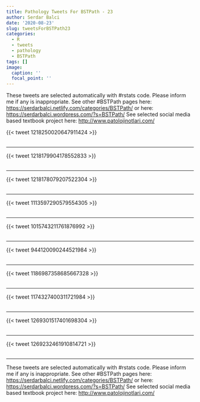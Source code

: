 ```yaml
---
title: Pathology Tweets For BSTPath - 23
author: Serdar Balci
date: '2020-08-23'
slug: tweetsForBSTPath23
categories:
  - R
  - tweets
  - pathology
  - BSTPath
tags: []
image:
  caption: ''
  focal_point: ''
---
```



These tweets are selected automatically with #rstats code. Please inform me if any is inappropriate.
See other #BSTPath pages here: https://serdarbalci.netlify.com/categories/BSTPath/  or here: https://serdarbalci.wordpress.com/?s=BSTPath/ 
See selected social media based textbook project here: http://www.patolojinotlari.com/

{{< tweet 1218250020647911424 >}}
<br>
<br>
<hr>
{{< tweet 1218179904178552833 >}}
<br>
<br>
<hr>
{{< tweet 1218178079207522304 >}}
<br>
<br>
<hr>
{{< tweet 1113597290579554305 >}}
<br>
<br>
<hr>
{{< tweet 1015743211761876992 >}}
<br>
<br>
<hr>
{{< tweet 944120090244521984 >}}
<br>
<br>
<hr>
{{< tweet 1186987358685667328 >}}
<br>
<br>
<hr>
{{< tweet 1174327400311721984 >}}
<br>
<br>
<hr>
{{< tweet 1269301517401698304 >}}
<br>
<br>
<hr>
{{< tweet 1269232461910814721 >}}
<br>
<br>
<hr>


These tweets are selected automatically with #rstats code. Please inform me if any is inappropriate.
See other #BSTPath pages here: https://serdarbalci.netlify.com/categories/BSTPath/  or here: https://serdarbalci.wordpress.com/?s=BSTPath/ 
See selected social media based textbook project here: http://www.patolojinotlari.com/
